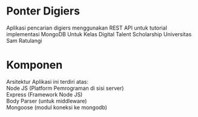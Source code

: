 # Ponter Digiers
Aplikasi pencarian digiers menggunakan REST API untuk tutorial implementasi MongoDB
Untuk Kelas Digital Talent Scholarship
Universitas Sam Ratulangi

# Komponen
Arsitektur Aplikasi ini terdiri atas:  
Node JS (Platform Pemrograman di sisi server)  
Express (Framework Node JS)  
Body Parser (untuk middleware)  
Mongoose (modul koneksi ke mongodb)  


